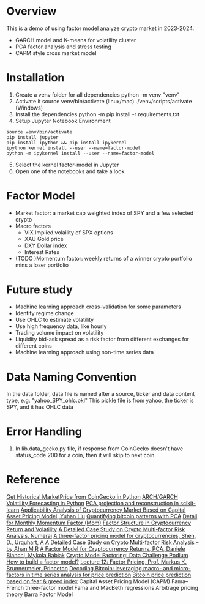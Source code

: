 # Overview
This is a demo of using factor model analyze crypto market in 2023-2024.
- GARCH model and K-means for volatility cluster
- PCA factor analysis and stress testing
- CAPM style cross market model



# Installation
1. Create a venv folder for all dependencies python -m venv "venv"
2. Activate it source venv/bin/activate (linux/mac) ./venv/scripts/activate (Windows)
3. Install the dependencies python -m pip install -r requirements.txt
4. Setup Jupyter Notebook Environment
```
source venv/bin/activate
pip install jupyter
pip install ipython && pip install ipykernel
ipython kernel install --user --name=factor-model
python -m ipykernel install --user --name=factor-model
```
5. Select the kernel factor-model in Jupyter
6. Open one of the notebooks and take a look


# Factor Model
- Market factor: a market cap weighted index of SPY and a few selected crypto
- Macro factors
    - VIX Implied volaility of SPX options
    - XAU Gold price 
    - DXY Dollar index
    - Interest Rates
- (TODO )Momentum factor: weekly returns of a winner crypto portfolio mins a loser portfolio

# Future study
- Machine learning approach cross-validation for some parameters
- Identify regime change 
- Use OHLC to estimate volatility
- Use high frequency data, like hourly 
- Trading volume impact on volatility
- Liquidity bid-ask spread as a risk factor from different exchanges for different coins
- Machine learning approach using non-time series data 


# Data Naming Convention
In the data folder, data file is named after a source, ticker and data content type, e.g. "yahoo_SPY_ohlc.pkl"
This pickle file is from yahoo, the ticker is SPY, and it has OHLC data


# Error Handling
1. In lib.data_gecko.py file, if response from CoinGecko doesn't have status_code 200 for a coin, then it will skip to next coin


# Reference
[Get Historical MarketPrice from CoinGecko in Python](https://github.com/kirancshet/Get-Crypto-Historic-Chart-CoinGecko)
[ARCH/GARCH Volatility Forecasting in Python](https://goldinlocks.github.io/ARCH_GARCH-Volatility-Forecasting/)
[PCA projection and reconstruction in scikit-learn](https://stackoverflow.com/questions/36566844/pca-projection-and-reconstruction-in-scikit-learn)
[Applicability Analysis of Cryptocurrency Market Based on Capital Asset Pricing Model, Yuhan Liu](https://www.researchgate.net/publication/377732492_Applicability_Analysis_of_Cryptocurrency_Market_Based_on_Capital_Asset_Pricing_Model)
[Quantifying bitcoin patterns with PCA](https://www.coinbase.com/en-gb/institutional/research-insights/research/monthly-outlook/quantifying-bitcoin-patterns-with-pca-may-2023)
[Detail for Monthly Momentum Factor (Mom)](https://mba.tuck.dartmouth.edu/pages/faculty/ken.french/Data_Library/det_mom_factor.html)
[Factor Structure in Cryptocurrency Return and Volatility](https://www.researchgate.net/publication/352550633_Factor_Structure_in_Cryptocurrency_Return_and_Volatility)
[A Detailed Case Study on Crypto Multi-factor Risk Analysis, Numerai](https://forum.numer.ai/t/a-detailed-case-study-on-crypto-multi-factor-risk-analysis/7682)
[A three-factor pricing model for cryptocurrencies, Shen, D., Urquhart, A](https://centaur.reading.ac.uk/85321/3/A%20Three-factor%20Pricing%20Model%20for%20Cryptocurrency_R1.pdf)
[A Detailed Case Study on Crypto Multi-factor Risk Analysis – by Ahan M R](https://drive.google.com/file/d/1378ZJbdqqP2DBlrPS1Pg6oHQYD7hyB9j/view?usp=sharing)
[A Factor Model for Cryptocurrency Returns, PCA, Daniele Bianchi, Mykola Babiak](http://wp.lancs.ac.uk/fofi2022/files/2022/08/FoFI-2022-056-Daniele-Bianchi.pdf)
[Crypto Model Factoring: Data Challenge Podium](https://blog.oceanprotocol.com/crypto-model-factoring-data-challenge-podium-b56950db6f43)
[How to build a factor model?](https://quant.stackexchange.com/questions/17125/how-to-build-a-factor-model)
[Lecture 12: Factor Pricing, Prof. Markus K. Brunnermeier, Princeton](https://www.princeton.edu/~markus/teaching/Fin501/12Lecture.pdf)
[Decoding Bitcoin: leveraging macro- and micro-factors in time series analysis for price prediction](https://peerj.com/articles/cs-2314.pdf)
[Bitcoin price prediction based on fear & greed index](https://www.shs-conferences.org/articles/shsconf/pdf/2024/01/shsconf_icdeba2023_02015.pdf)
Capital Asset Pricing Model (CAPM)
Fama–French three-factor model
Fama and MacBeth regressions
Arbitrage pricing theory
Barra Factor Model